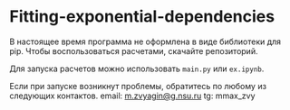# Fitting-exponential-dependencies

В настоящее время программа не оформлена в виде библиотеки для pip. Чтобы воспользоваться расчетами, скачайте репозиторий.

Для запуска расчетов можно использовать `main.py` или `ex.ipynb`.

Если при запуске возникнут проблемы, обратитесь по любому из следующих контактов.
email: m.zvyagin@g.nsu.ru
tg: mmax_zvy
